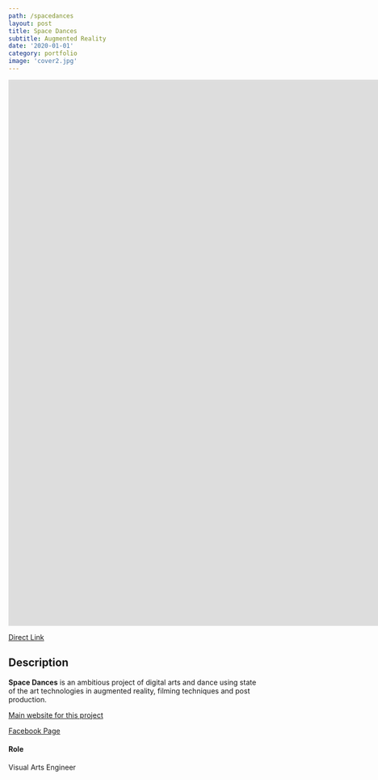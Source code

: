 ```yaml
---
path: /spacedances
layout: post
title: Space Dances
subtitle: Augmented Reality
date: '2020-01-01'
category: portfolio
image: 'cover2.jpg'
---
```


<iframe src="https://player.vimeo.com/video/388504943" frameborder="0" allowfullscreen width="1920" height="1080"></iframe>

[Direct Link](//vimeo.com/388504943)

## Description

**Space Dances** is an ambitious project of digital arts and dance using state of the art technologies in augmented reality, filming techniques and post production.

[Main website for this project](//natachapaquignon.fr/?page_id=971#dossiers)

[Facebook Page](//www.facebook.com/SpaceDances/)

#### Role

Visual Arts Engineer
